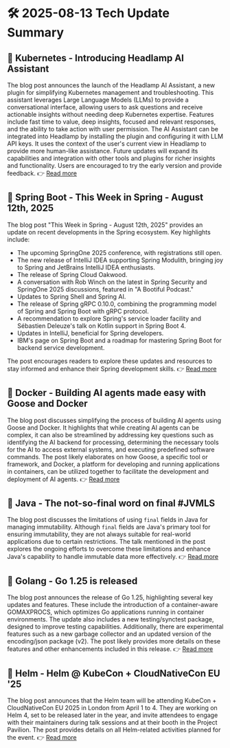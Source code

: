 # 🛠️ 2025-08-13 Tech Update Summary

## 🔹 Kubernetes - Introducing Headlamp AI Assistant
The blog post announces the launch of the Headlamp AI Assistant, a new plugin for simplifying Kubernetes management and troubleshooting. This assistant leverages Large Language Models (LLMs) to provide a conversational interface, allowing users to ask questions and receive actionable insights without needing deep Kubernetes expertise. Features include fast time to value, deep insights, focused and relevant responses, and the ability to take action with user permission. The AI Assistant can be integrated into Headlamp by installing the plugin and configuring it with LLM API keys. It uses the context of the user's current view in Headlamp to provide more human-like assistance. Future updates will expand its capabilities and integration with other tools and plugins for richer insights and functionality. Users are encouraged to try the early version and provide feedback.
👉 [Read more](https://kubernetes.io/blog/2025/08/07/introducing-headlamp-ai-assistant/)

## 🔹 Spring Boot - This Week in Spring - August 12th, 2025
The blog post "This Week in Spring - August 12th, 2025" provides an update on recent developments in the Spring ecosystem. Key highlights include:

- The upcoming SpringOne 2025 conference, with registrations still open.
- The new release of IntelliJ IDEA supporting Spring Modulith, bringing joy to Spring and JetBrains IntelliJ IDEA enthusiasts.
- The release of Spring Cloud Oakwood.
- A conversation with Rob Winch on the latest in Spring Security and SpringOne 2025 discussions, featured in "A Bootiful Podcast."
- Updates to Spring Shell and Spring AI.
- The release of Spring gRPC 0.10.0, combining the programming model of Spring and Spring Boot with gRPC protocol.
- A recommendation to explore Spring's service loader facility and Sébastien Deleuze's talk on Kotlin support in Spring Boot 4.
- Updates in IntelliJ, beneficial for Spring developers.
- IBM's page on Spring Boot and a roadmap for mastering Spring Boot for backend service development.

The post encourages readers to explore these updates and resources to stay informed and enhance their Spring development skills.
👉 [Read more](https://spring.io/blog/2025/08/12/this-week-in-spring-august-12th-2025)

## 🔹 Docker - Building AI agents made easy with Goose and Docker
The blog post discusses simplifying the process of building AI agents using Goose and Docker. It highlights that while creating AI agents can be complex, it can also be streamlined by addressing key questions such as identifying the AI backend for processing, determining the necessary tools for the AI to access external systems, and executing predefined software commands. The post likely elaborates on how Goose, a specific tool or framework, and Docker, a platform for developing and running applications in containers, can be utilized together to facilitate the development and deployment of AI agents.
👉 [Read more](https://www.docker.com/blog/building-ai-agents-with-goose-and-docker/)

## 🔹 Java - The not-so-final word on final #JVMLS
The blog post discusses the limitations of using `final` fields in Java for managing immutability. Although `final` fields are Java's primary tool for ensuring immutability, they are not always suitable for real-world applications due to certain restrictions. The talk mentioned in the post explores the ongoing efforts to overcome these limitations and enhance Java's capability to handle immutable data more effectively.
👉 [Read more](https://inside.java/2025/08/12/jvmls-final-to-immutable/)

## 🔹 Golang - Go 1.25 is released
The blog post announces the release of Go 1.25, highlighting several key updates and features. These include the introduction of a container-aware GOMAXPROCS, which optimizes Go applications running in container environments. The update also includes a new testing/synctest package, designed to improve testing capabilities. Additionally, there are experimental features such as a new garbage collector and an updated version of the encoding/json package (v2). The post likely provides more details on these features and other enhancements included in this release.
👉 [Read more](https://go.dev/blog/go1.25)

## 🔹 Helm - Helm @ KubeCon + CloudNativeCon EU '25
The blog post announces that the Helm team will be attending KubeCon + CloudNativeCon EU 2025 in London from April 1 to 4. They are working on Helm 4, set to be released later in the year, and invite attendees to engage with their maintainers during talk sessions and at their booth in the Project Pavilion. The post provides details on all Helm-related activities planned for the event.
👉 [Read more](https://helm.sh/blog/helm-at-kubecon-eu-25/)

